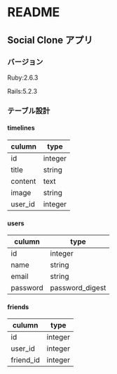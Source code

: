 # README

## Social Clone アプリ

### バージョン
Ruby:2.6.3

Rails:5.2.3

### テーブル設計

#### timelines
|culumn  |type  |
|---|---|
|id  |integer  |
|title |string  |
|content |text  |
|image |string  |
|user_id |integer |


#### users
|culumn  |type  |
|---|---|
|id  |integer  |
|name |string  |
|email |string  |
|password |password_digest |

#### friends
|culumn  |type  |
|---|---|
|id  |integer  |
|user_id |integer  |
|friend_id |integer  |
